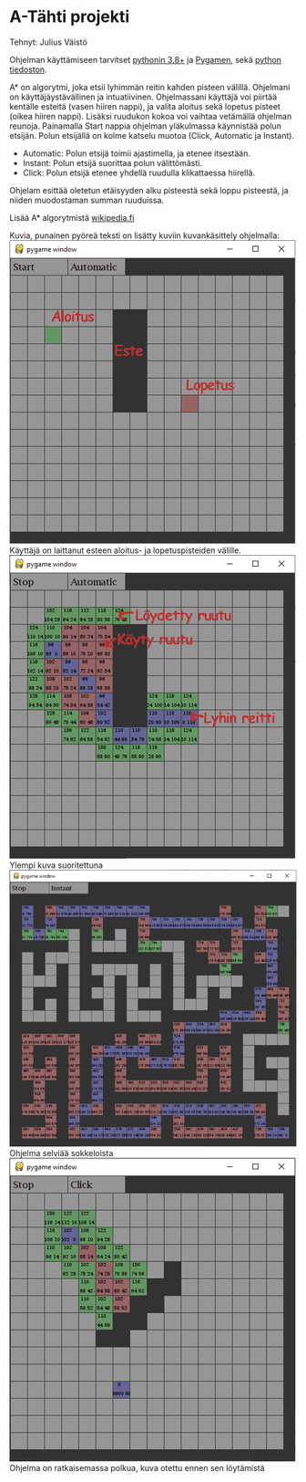 # A-Tähti projekti
Tehnyt: Julius Väistö

Ohjelman käyttämiseen tarvitset [pythonin 3.8+](https://www.python.org/downloads/) ja [Pygamen](https://www.pygame.org/wiki/GettingStarted), sekä [python tiedoston](a-tahti.py).

A* on algorytmi, joka etsii lyhimmän reitin kahden pisteen välillä. Ohjelmani on käyttäjäystävällinen ja intuatiivinen. Ohjelmassani käyttäjä voi piirtää kentälle esteitä (vasen hiiren nappi), ja valita aloitus sekä lopetus pisteet (oikea hiiren nappi). Lisäksi ruudukon kokoa voi vaihtaa vetämällä ohjelman reunoja. Painamalla Start nappia ohjelman yläkulmassa käynnistää polun etsijän. Polun etsijällä on kolme katselu muotoa (Click, Automatic ja Instant).  
- Automatic: Polun etsijä toimii ajastimella, ja etenee itsestään.  
- Instant: Polun etsijä suorittaa polun välittömästi.
- Click: Polun etsijä etenee yhdellä ruudulla klikattaessa hiirellä.  

Ohjelam esittää oletetun etäisyyden alku pisteestä sekä loppu pisteestä, ja niiden muodostaman summan ruuduissa. 

Lisää A* algorytmistä [wikipedia.fi](https://en.wikipedia.org/wiki/A*_search_algorithm)

Kuvia, punainen pyöreä teksti on lisätty kuviin kuvankäsittely ohjelmalla:  
![](Images/python_2020-05-08_11-52-37.png)  
Käyttäjä on laittanut esteen aloitus- ja lopetuspisteiden välille.
![](Images/python_2020-05-08_12-01-38.png)  
Ylempi kuva suoritettuna
![](Images/python_2020-05-08_12-15-36.png)  
Ohjelma selviää sokkeloista
![](Images/python_2020-05-08_12-22-40.png)  
Ohjelma on ratkaisemassa polkua, kuva otettu ennen sen löytämistä
